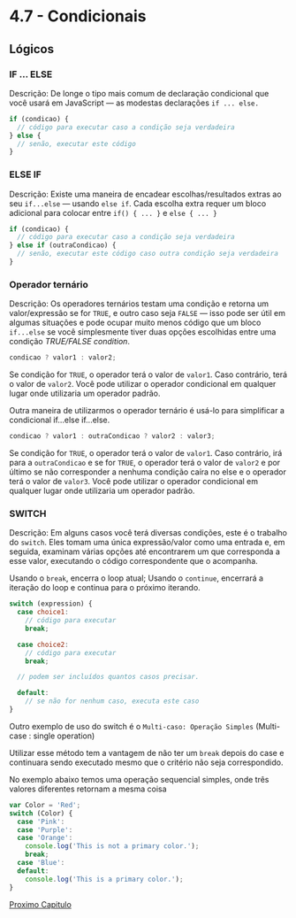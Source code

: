 # 4.7 - Condicionais

## Lógicos

### IF ... ELSE

Descrição: De longe o tipo mais comum de declaração condicional que você usará em JavaScript — as modestas declarações `if ... else.`

```javascript
if (condicao) {
  // código para executar caso a condição seja verdadeira
} else {
  // senão, executar este código
}
```

### ELSE IF

Descrição: Existe uma maneira de encadear escolhas/resultados extras ao seu `if...else` — usando `else if`.
Cada escolha extra requer um bloco adicional para colocar entre `if() { ... }` e `else { ... }`

```javascript
if (condicao) {
  // código para executar caso a condição seja verdadeira
} else if (outraCondicao) {
  // senão, executar este código caso outra condição seja verdadeira
}
```

### Operador ternário

Descrição: Os operadores ternários testam uma condição e retorna um valor/expressão se for `TRUE`, e outro caso seja `FALSE` — isso pode ser útil em algumas situações e pode ocupar muito menos código que um bloco `if...else` se você simplesmente tiver duas opções escolhidas entre uma condição *TRUE/FALSE condition*.

```javascript
condicao ? valor1 : valor2;
```

Se condição for `TRUE`, o operador terá o valor de `valor1`. Caso contrário, terá o valor de `valor2`. Você pode utilizar o operador condicional em qualquer lugar onde utilizaria um operador padrão.

Outra maneira de utilizarmos o operador ternário é usá-lo para simplificar a condicional if...else if...else.

```javascript
condicao ? valor1 : outraCondicao ? valor2 : valor3;
```

Se condição for `TRUE`, o operador terá o valor de `valor1`. Caso contrário, irá para a `outraCondicao` e se for `TRUE`, o operador terá o valor de `valor2` e por último se não corresponder a nenhuma condição caíra no else e o operador terá o valor de `valor3`. Você pode utilizar o operador condicional em qualquer lugar onde utilizaria um operador padrão.

### SWITCH

Descrição: Em alguns casos você terá diversas condições, este é o trabalho do `switch`.
Eles tomam uma única expressão/valor como uma entrada e, em seguida, examinam várias opções até encontrarem um que corresponda a esse valor, executando o código correspondente que o acompanha.

Usando o `break`, encerra o loop atual;
Usando o `continue`, encerrará a iteração do loop e continua para o próximo iterando.

```javascript
switch (expression) {
  case choice1:
    // código para executar
    break;

  case choice2:
    // código para executar
    break;

  // podem ser incluídos quantos casos precisar.

  default:
    // se não for nenhum caso, executa este caso
}
```

Outro exemplo de uso do switch é o `Multi-caso: Operação Simples` (Multi-case : single operation)

Utilizar esse método tem a vantagem de não ter um `break` depois do case e continuara sendo executado mesmo que o critério não seja correspondido.

No exemplo abaixo temos uma operação sequencial simples, onde três valores diferentes retornam a mesma coisa

```javascript
var Color = 'Red';
switch (Color) {
  case 'Pink':
  case 'Purple':
  case 'Orange':
    console.log('This is not a primary color.');
    break;
  case 'Blue':
  default:
    console.log('This is a primary color.');
}
```

[Proximo Capitulo](./8_Estruturas-de-repeticao.md)